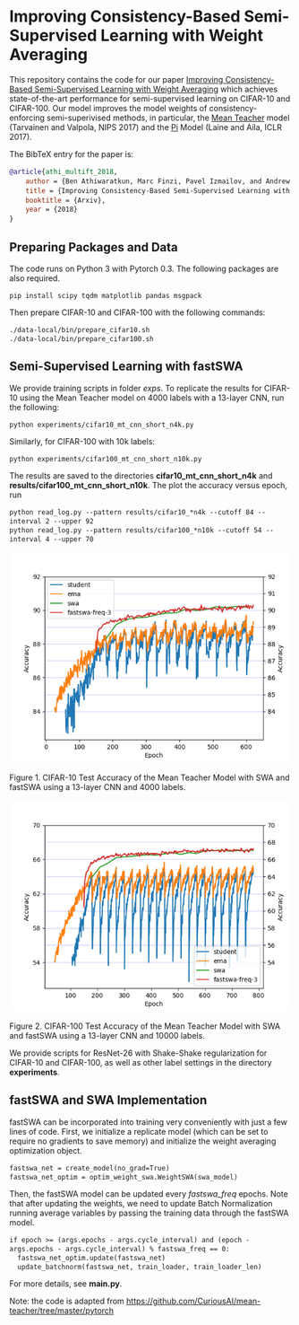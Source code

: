 # Improving Consistency-Based Semi-Supervised Learning with Weight Averaging 

This repository contains the code for our paper [Improving Consistency-Based Semi-Supervised Learning with Weight Averaging](www.google.com) which achieves state-of-the-art performance for semi-supervised learning on CIFAR-10 and CIFAR-100. Our model improves the model weights of consistency-enforcing semi-superivised methods, in particular, the [Mean Teacher](https://arxiv.org/abs/1703.01780) model (Tarvainen and Valpola, NIPS 2017) and the [Pi](https://arxiv.org/abs/1610.02242) Model (Laine and Aila, ICLR 2017).


The BibTeX entry for the paper is:
```bibtex
@article{athi_multift_2018,
    author = {Ben Athiwaratkun, Marc Finzi, Pavel Izmailov, and Andrew Gordon Wilson},
    title = {Improving Consistency-Based Semi-Supervised Learning with Weight Averaging},
    booktitle = {Arxiv},
    year = {2018}
}
```

## Preparing Packages and Data

The code runs on Python 3 with Pytorch 0.3. The following packages are also required.
```
pip install scipy tqdm matplotlib pandas msgpack
```

Then prepare CIFAR-10 and CIFAR-100 with the following commands:

```
./data-local/bin/prepare_cifar10.sh
./data-local/bin/prepare_cifar100.sh
```

## Semi-Supervised Learning with fastSWA
We provide training scripts in folder *exps*. To replicate the results for CIFAR-10 using the Mean Teacher model on 4000 labels with a 13-layer CNN, run the following:

```
python experiments/cifar10_mt_cnn_short_n4k.py
```

Similarly, for CIFAR-100 with 10k labels:
```
python experiments/cifar100_mt_cnn_short_n10k.py
```

The results are saved to the directories **cifar10_mt_cnn_short_n4k** and **results/cifar100_mt_cnn_short_n10k**. The plot the accuracy versus epoch, run

```
python read_log.py --pattern results/cifar10_*n4k --cutoff 84 --interval 2 --upper 92
python read_log.py --pattern results/cifar100_*n10k --cutoff 54 --interval 4 --upper 70
```

<p align="center"> 
<img src="figs/N-4000_seed-10_exp-cifar10_mt_cnn_short_n4k_date-2018-06-06_01-40-29.png">

Figure 1. CIFAR-10 Test Accuracy of the Mean Teacher Model with SWA and fastSWA using a 13-layer CNN and 4000 labels.
</p>

<p align="center"> 
<img src="figs/N-10000_seed-11_exp-cifar100_mt_cnn_short_n10k_date-2018-06-06_01-45-02.png">

Figure 2. CIFAR-100 Test Accuracy of the Mean Teacher Model with SWA and fastSWA using a 13-layer CNN and 10000 labels.
</p>

We provide scripts for ResNet-26 with Shake-Shake regularization for CIFAR-10 and CIFAR-100, as well as other label settings in the directory **experiments**.

## fastSWA and SWA Implementation
fastSWA can be incorporated into training very conveniently with just a few lines of code. First, we initialize a replicate model (which can be set to require no gradients to save memory) and initialize the weight averaging optimization object.

```
fastswa_net = create_model(no_grad=True)
fastswa_net_optim = optim_weight_swa.WeightSWA(swa_model)
```

Then, the fastSWA model can be updated every *fastswa_freq* epochs. Note that after updating the weights, we need to update Batch Normalization running average variables by passing the training data through the fastSWA model. 
```
if epoch >= (args.epochs - args.cycle_interval) and (epoch - args.epochs - args.cycle_interval) % fastswa_freq == 0:
  fastswa_net_optim.update(fastswa_net)
  update_batchnorm(fastswa_net, train_loader, train_loader_len)
```
For more details, see **main.py**.

Note: the code is adapted from https://github.com/CuriousAI/mean-teacher/tree/master/pytorch

